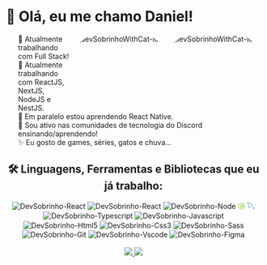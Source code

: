 <div style="display: inline_block">
  <h1>
    👋 Olá, eu me chamo Daniel!

  </h1>
   <img
      align="right"
      alt="devSobrinhoWithCat-icon"
      height="150"
      style="border-radius: 50px"
      src="https://media.tenor.com/GOj9ZF_-ZOcAAAAM/cat.gif"
    >
    <img
      align="right"
      alt="devSobrinhoWithCat-icon"
      height="150"
      style="border-radius: 50px"
      src="https://i.ibb.co/SBvd30g/bibi.jpg"
    >

  <ul style="list-style-type: none; margin: 0">
    <li>💼 Atualmente trabalhando com Full Stack!</li>
    <li>🚀 Atualmente trabalhando com ReactJS, NextJS, NodeJS e NestJS.</li>
    <li>🌱 Em paralelo estou aprendendo React Native.</li>
    <li>
      💬 Sou ativo nas comunidades de tecnologia do Discord ensinando/aprendendo!
    </li>
    <li>✨ Eu gosto de games, séries, gatos e chuva...</li>
  </ul>

  <div align="center">
    <h2>🛠️ Linguagens, Ferramentas e Bibliotecas que eu já trabalho:</h2>
    <!-- NextJs -->
    <img
      align="center"
      src="https://static-00.iconduck.com/assets.00/next-js-icon-512x512-zuauazrk.png"
      width="3%"
      height="auto"
      alt="DevSobrinho-React"
    >
    <!-- react -->
    <img
      align="center"
      src="https://cdn.jsdelivr.net/gh/devicons/devicon/icons/react/react-original.svg"
      width="3%"
      height="auto"
      alt="DevSobrinho-React"
    >
    <!-- NestJs -->
    <img
      align="center"
      src="https://user-images.githubusercontent.com/13108166/32161516-25ee8a3c-bd56-11e7-9d49-76faed577e1a.png"
      width="3%"
      height="auto"
      alt="DevSobrinho-Node"
    >
    <!-- node -->
    <img
      align="center"
      src="https://raw.githubusercontent.com/devicons/devicon/master/icons/nodejs/nodejs-plain.svg"
      width="3%"
      height="auto"
      alt="DevSobrinho-Node"
    >
    <!-- mysql -->
    <img
      align="center"
      src="https://raw.githubusercontent.com/devicons/devicon/master/icons/mysql/mysql-plain.svg"
      width="3%"
      height="auto"
      alt="DevSobrinho-Mysql"
    >
    <!-- typescript -->
    <img
      align="center"
      src="https://cdn.jsdelivr.net/gh/devicons/devicon/icons/typescript/typescript-original.svg"
      width="3%"
      height="auto"
      alt="DevSobrinho-Typescript"
    >
    <!-- javascript -->
    <img
      align="center"
      src="https://cdn.jsdelivr.net/gh/devicons/devicon/icons/javascript/javascript-original.svg"
      width="3%"
      height="auto"
      alt="DevSobrinho-Javascript"
    >
    <!-- html 5 -->
    <img
      align="center"
      src="https://cdn.jsdelivr.net/gh/devicons/devicon/icons/html5/html5-original.svg"
      width="3%"
      height="auto"
      alt="DevSobrinho-Html5"
    >
    <!-- css 3 -->
    <img
      align="center"
      align="center"
      src="https://cdn.jsdelivr.net/gh/devicons/devicon/icons/css3/css3-original.svg"
      width="3%"
      height="auto"
      alt="DevSobrinho-Css3"
    >
    <!-- sass -->
    <img
      align="center"
      src="https://cdn.jsdelivr.net/gh/devicons/devicon/icons/sass/sass-original.svg"
      width="3%"
      height="auto"
      alt="DevSobrinho-Sass"
    >
    <!-- git -->
    <img
      align="center"
      src="https://cdn.jsdelivr.net/gh/devicons/devicon/icons/git/git-original.svg"
      width="3%"
      height="auto"
      alt="DevSobrinho-Git"
    >
    <!-- vscode -->
    <img
      align="center"
      src="https://cdn.jsdelivr.net/gh/devicons/devicon/icons/vscode/vscode-original.svg"
      width="3%"
      height="auto"
      alt="DevSobrinho-Vscode"
    >
    <!-- figma -->
    <img
      align="center"
      src="https://cdn.jsdelivr.net/gh/devicons/devicon/icons/figma/figma-original.svg"
      width="3%"
      height="auto"
      alt="DevSobrinho-Figma"
    >
  </div>
</div>

<br />

<div align="center">
  <a href="https://github.com/devSobrinho">
    <img
      height="188em"
      src="https://github-readme-stats.vercel.app/api?username=devSobrinho&show_icons=true&theme=monokai&include_all_commits=true&count_private=true"
    >
    <img
      height="188em"
      src="https://github-readme-stats.vercel.app/api/top-langs/?username=devsobrinho&layout=compact&langs_count=7&theme=monokai"
    >
  </a>
</div>
